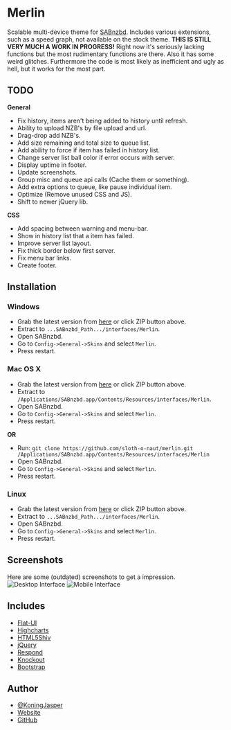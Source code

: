 Merlin
======

Scalable multi-device theme for [SABnzbd](http://sabnzbd.org/). Includes various extensions, such as a speed graph, not available on the stock theme.
**THIS IS STILL VERY MUCH A WORK IN PROGRESS!** Right now it's seriously lacking functions but the most rudimentary functions are there. Also it has some weird glitches. Furthermore the code is most likely as inefficient and ugly as hell, but it works for the most part.


TODO
----
**General**
* Fix history, items aren't being added to history until refresh.
* Ability to upload NZB's by file upload and url.
* Drag-drop add NZB's.
* Add size remaining and total size to queue list.
* Add ability to force if item has failed in history list.
* Change server list ball color if error occurs with server.
* Display uptime in footer.
* Update screenshots.
* Group misc and queue api calls (Cache them or something).
* Add extra options to queue, like pause individual item.
* Optimize (Remove unused CSS and JS).
* Shift to newer jQuery lib.

**CSS**
* Add spacing between warning and menu-bar.
* Show in history list that a item has failed.
* Improve server list layout.
* Fix thick border below first server.
* Fix menu bar links.
* Create footer.

Installation
------------
### Windows ###
* Grab the latest version from [here](https://github.com/sloth-o-naut/merlin/archive/master.zip) or click ZIP button above.
* Extract to `...SABnzbd_Path.../interfaces/Merlin`.
* Open SABnzbd.
* Go to `Config->General->Skins` and select `Merlin`.
* Press restart.

### Mac OS X ###
* Grab the latest version from [here](https://github.com/sloth-o-naut/merlin/archive/master.zip) or click ZIP button above.
* Extract to `/Applications/SABnzbd.app/Contents/Resources/interfaces/Merlin`.
* Open SABnzbd.
* Go to `Config->General->Skins` and select `Merlin`.
* Press restart.

**OR** 
* Run: `git clone https://github.com/sloth-o-naut/merlin.git /Applications/SABnzbd.app/Contents/Resources/interfaces/Merlin`
* Open SABnzbd.
* Go to `Config->General->Skins` and select `Merlin`.
* Press restart.

### Linux ###
* Grab the latest version from [here](https://github.com/sloth-o-naut/merlin/archive/master.zip) or click ZIP button above.
* Extract to `...SABnzbd_Path.../interfaces/Merlin`.
* Open SABnzbd.
* Go to `Config->General->Skins` and select `Merlin`.
* Press restart.

Screenshots
-----------
Here are some (outdated) screenshots to get a impression.
![Desktop Interface](http://d.pr/i/vCvJ+)
![Mobile Interface](http://d.pr/i/bqQp+)

Includes
--------
* [Flat-UI](http://designmodo.github.io/Flat-UI/)
* [Highcharts](http://www.highcharts.com/)
* [HTML5Shiv](https://github.com/aFarkas/html5shiv)
* [jQuery](https://jquery.com/)
* [Respond](https://github.com/scottjehl/Respond)
* [Knockout](http://knockoutjs.com)
* [Bootstrap](http://getbootstrap.com)

Author
------
+ [@KoningJasper](https://twitter.com/koningjasper)
+ [Website](http://sloth-o-naut.com)
+ [GitHub](https://github.com/sloth-o-naut/)
